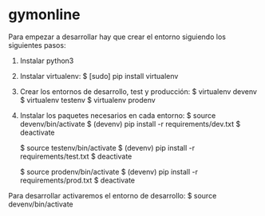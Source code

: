 # gymonline

Para empezar a desarrollar hay que crear el entorno siguiendo los siguientes pasos:

1. Instalar python3
2. Instalar virtualenv: 
	$ [sudo] pip install virtualenv
3. Crear los entornos de desarrollo, test y producción:
	$ virtualenv devenv
	$ virtualenv testenv
	$ virtualenv prodenv
4. Instalar los paquetes necesarios en cada entorno:
	$ source devenv/bin/activate
	$ (devenv) pip install -r requirements/dev.txt
	$ deactivate
	
	$ source testenv/bin/activate
	$ (devenv) pip install -r requirements/test.txt
	$ deactivate

	$ source prodenv/bin/activate
	$ (devenv) pip install -r requirements/prod.txt
	$ deactivate

Para desarrollar activaremos el entorno de desarrollo: 
	$ source devenv/bin/activate


